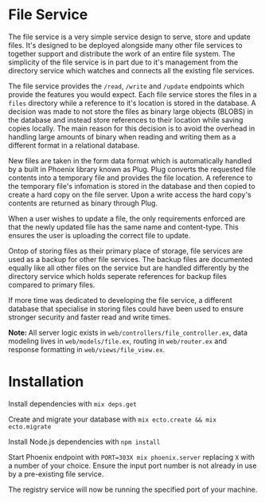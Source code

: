 # File Service

The file service is a very simple service design to serve, store and update files. It's designed to be deployed alongside many other file services to together support and distribute the work of an entire file system. The simplicity of the file service is in part due to it's management from the directory service which watches and connects all the existing file services.

The file service provides the `/read`, `/write` and `/update` endpoints which provide the features you would expect. Each file service stores the files in a `files` directory while a reference to it's location is stored in the database. A decision was made to not store the files as binary large objects (BLOBS) in the database and instead store references to their location while saving copies locally. The main reason for this decision is to avoid the overhead in handling large amounts of binary when reading and writing them as a different format in a relational database. 

New files are taken in the form data format which is automatically handled by a built in Phoenix library known as Plug. Plug converts the requested file contents into a temporary file and provides the file location. A reference to the temporary file's infomation is stored in the database and then copied to create a hard copy on the file server. Upon a write access the hard copy's contents are returned as binary through Plug. 

When a user wishes to update a file, the only requirements enforced are that the newly updated file has the same name and content-type. This ensures the user is uploading the correct file to update.

Ontop of storing files as their primary place of storage, file services are used as a backup for other file services. The backup files are documented equally like all other files on the service but are handled differently by the directory service which holds seperate references for backup files compared to primary files.

If more time was dedicated to developing the file service, a different database that specialise in storing files could have been used to ensure stronger security and faster read and write times.

<b>Note: </b>All server logic exists in `web/controllers/file_controller.ex`, data modeling lives in `web/models/file.ex`, routing in `web/router.ex` and response formatting in `web/views/file_view.ex`.

# Installation
Install dependencies with `mix deps.get`

Create and migrate your database with `mix ecto.create && mix ecto.migrate`
 
Install Node.js dependencies with `npm install`

Start Phoenix endpoint with `PORT=303X mix phoenix.server` replacing `X` with a number of your choice. Ensure the input port number is not already in use by a pre-existing file service.

The registry service will now be running the specified port of your machine.
